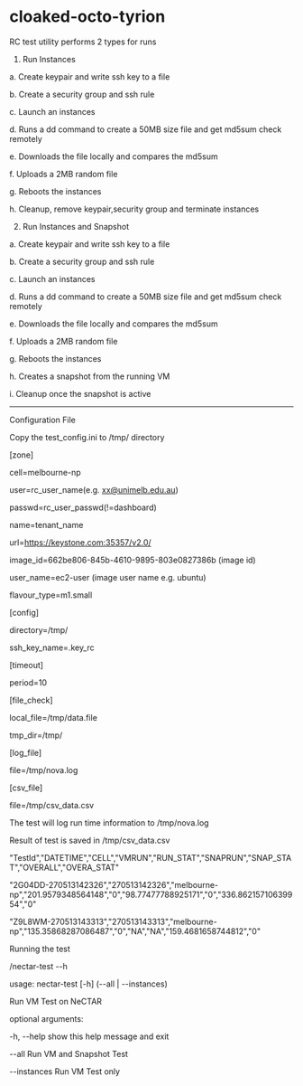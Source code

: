 cloaked-octo-tyrion
===================
RC test utility performs 2 types for runs

1. Run Instances


  a. Create keypair and write ssh key to a file

  b. Create a security group and ssh rule

  c. Launch an instances

  d. Runs a dd command to create a 50MB size file and get md5sum check remotely

  e. Downloads the file locally and compares the md5sum

  f. Uploads a 2MB random file

  g. Reboots the instances

  h. Cleanup, remove keypair,security group and terminate instances
  


2. Run Instances and Snapshot

  a. Create keypair and write ssh key to a file

  b. Create a security group and ssh rule

  c. Launch an instances

  d. Runs a dd command to create a 50MB size file and get md5sum check remotely

  e. Downloads the file locally and compares the md5sum

  f. Uploads a 2MB random file

  g. Reboots the instances

  h. Creates a snapshot from the running VM

  i. Cleanup once the snapshot is active
  


________________________________________________________________________________________________________________________

Configuration File

Copy the test_config.ini to /tmp/ directory


[zone]

cell=melbourne-np

user=rc_user_name(e.g. xx@unimelb.edu.au)

passwd=rc_user_passwd(!=dashboard)

name=tenant_name

url=https://keystone.com:35357/v2.0/

image_id=662be806-845b-4610-9895-803e0827386b (image id)

user_name=ec2-user (image user name e.g. ubuntu)

flavour_type=m1.small

[config]

directory=/tmp/

ssh_key_name=.key_rc

[timeout]

period=10

[file_check]

local_file=/tmp/data.file

tmp_dir=/tmp/

[log_file]

file=/tmp/nova.log

[csv_file]

file=/tmp/csv_data.csv





The test will log run time information to /tmp/nova.log

Result of test is saved in /tmp/csv_data.csv

"TestId","DATETIME","CELL","VMRUN","RUN_STAT","SNAPRUN","SNAP_STAT","OVERALL","OVERA_STAT"

"2G04DD-270513142326","270513142326","melbourne-np","201.9579348564148","0","98.77477788925171","0","336.86215710639954","0"


"Z9L8WM-270513143313","270513143313","melbourne-np","135.35868287086487","0","NA","NA","159.4681658744812","0"






Running the test

/nectar-test --h

usage: nectar-test [-h] (--all | --instances)

Run VM Test on NeCTAR

optional arguments:

-h, --help   show this help message and exit

--all        Run VM and Snapshot Test

--instances  Run VM Test only
